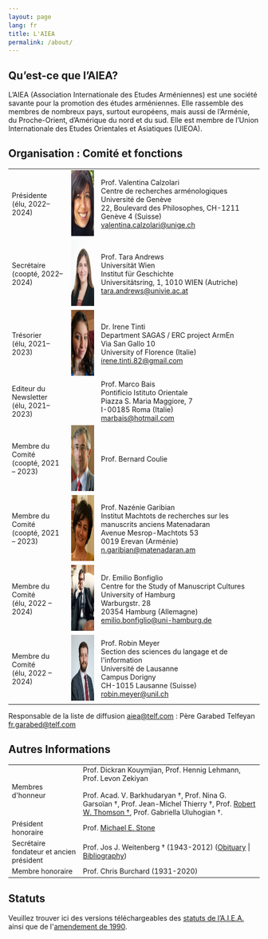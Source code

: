 ```yaml
---
layout: page
lang: fr
title: L'AIEA
permalink: /about/
---
```


## Qu’est-ce que l’AIEA?

L’AIEA (Association Internationale des Etudes Arméniennes) est une société savante pour la promotion des études arméniennes. Elle rassemble des membres de nombreux pays, surtout européens, mais aussi de l’Arménie, du Proche-Orient, d’Amérique du nord et du sud. Elle est membre de l’Union Internationale des Etudes Orientales et Asiatiques (UIEOA).

## Organisation : Comité et fonctions

|        |        |        |
|--------|--------|--------|
| Présidente<br>(élu, 2022–2024)  |<img src="/assets/vc.png" height="132">| Prof. Valentina Calzolari<br>Centre de recherches arménologiques<br>Université de Genève<br>22, Boulevard des Philosophes, CH-1211 Genève 4 (Suisse)<br>valentina.calzolari@unige.ch  |
| Secrétaire<br>(coopté, 2022–2024) |<img src="/assets/ta.png" height="132">|  Prof. Tara Andrews <br>Universität Wien<br>Institut für Geschichte<br>Universitätsring, 1, 1010 WIEN (Autriche)<br>tara.andrews@univie.ac.at  |
| Trésorier<br>(élu, 2021–2023) |<img src="/assets/it.png" height="132">| Dr. Irene Tinti<br>Department SAGAS / ERC project ArmEn<br>Via San Gallo 10<br>University of Florence (Italie)<br>irene.tinti.82@gmail.com |
| Editeur du Newsletter<br>(élu, 2021–2023) ||  Prof. Marco Bais<br>Pontificio Istituto Orientale<br>Piazza S. Maria Maggiore, 7<br>I-00185 Roma (Italie)<br>marbais@hotmail.com |
| Membre du Comité<br>(coopté, 2021 – 2023) |<img src="/assets/bc.png" height="132">| Prof. Bernard Coulie |
| Membre du Comité<br>(coopté, 2021 – 2023) |<img src="/assets/ng.jpeg" height="132">| Prof. Nazénie Garibian<br>Institut Machtots de recherches sur les manuscrits anciens Matenadaran<br>Avenue Mesrop-Machtots 53<br>0019 Erevan (Arménie)<br>n.garibian@matenadaran.am |
| Membre du Comité<br>(élu, 2022 – 2024) |<img src="/assets/eb.jpg" height="132">| Dr. Emilio Bonfiglio<br>Centre for the Study of Manuscript Cultures<br>University of Hamburg<br>Warburgstr. 28<br>20354 Hamburg (Allemagne)<br>emilio.bonfiglio@uni-hamburg.de|
| Membre du Comité<br>(élu, 2022 – 2024) |<img src="/assets/meyer_portrait_small.jpg" height="132">| Prof. Robin Meyer<br>Section des sciences du langage et de l'information<br>Université de Lausanne<br>Campus Dorigny<br>CH-1015 Lausanne (Suisse)<br>robin.meyer@unil.ch |

Responsable de la liste de diffusion aiea@telf.com : Père Garabed Telfeyan fr.garabed@telf.com

## Autres Informations

| | |
|-|-|
| Membres d'honneur        |  Prof. Dickran Kouymjian, Prof. Hennig Lehmann, Prof. Levon Zekiyan<br> <br>Prof. Acad. V. Barkhudaryan †, Prof. Nina G. Garsoïan †, Prof. Jean-Michel Thierry †, Prof. [Robert W. Thomson †](/public/Thomson-Obituary.pdf), Prof. Gabriella Uluhogian †.  |
| Président honoraire      |  Prof. [Michael E. Stone](http://apocryphalstone.com/) |
| Secrétaire fondateur et ancien président  |  Prof. Jos J. Weitenberg † (1943-2012) ([Obituary](/public/WeitenbergObituary2.pdf) \| [Bibliography](/public/WeitenbergBibliography2.pdf)) |
| Membre honoraire         |  Prof. Chris Burchard (1931-2020) |

## Statuts

Veuillez trouver ici des versions téléchargeables des [statuts de l’A.I.E.A.](/public/AIEA-Amendement.pdf) ainsi que de l'[amendement de 1990](/public/AIEA-Statuts.pdf).
